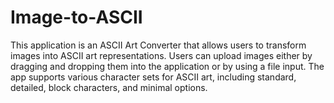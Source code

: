 # Image-to-ASCII
This application is an ASCII Art Converter that allows users to transform images into ASCII art representations. Users can upload images either by dragging and dropping them into the application or by using a file input. The app supports various character sets for ASCII art, including standard, detailed, block characters, and minimal options. 
